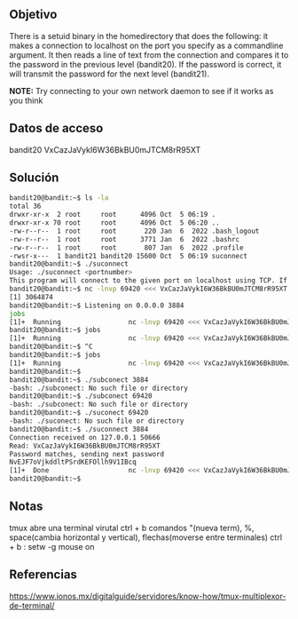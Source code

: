 ## Objetivo 
There is a setuid binary in the homedirectory that does the following: it makes a connection to localhost on the port you specify as a commandline argument. It then reads a line of text from the connection and compares it to the password in the previous level (bandit20). If the password is correct, it will transmit the password for the next level (bandit21).

**NOTE:** Try connecting to your own network daemon to see if it works as you think

## Datos de acceso
bandit20
VxCazJaVykI6W36BkBU0mJTCM8rR95XT
## Solución
```bash
bandit20@bandit:~$ ls -la
total 36
drwxr-xr-x  2 root     root      4096 Oct  5 06:19 .
drwxr-xr-x 70 root     root      4096 Oct  5 06:20 ..
-rw-r--r--  1 root     root       220 Jan  6  2022 .bash_logout
-rw-r--r--  1 root     root      3771 Jan  6  2022 .bashrc
-rw-r--r--  1 root     root       807 Jan  6  2022 .profile
-rwsr-x---  1 bandit21 bandit20 15600 Oct  5 06:19 suconnect
bandit20@bandit:~$ ./suconnect
Usage: ./suconnect <portnumber>
This program will connect to the given port on localhost using TCP. If it receives the correct password from the other side, the next password is transmitted back.
bandit20@bandit:~$ nc -lnvp 69420 <<< VxCazJaVykI6W36BkBU0mJTCM8rR95XT &
[1] 3064874
bandit20@bandit:~$ Listening on 0.0.0.0 3884
jobs
[1]+  Running                 nc -lnvp 69420 <<< VxCazJaVykI6W36BkBU0mJTCM8rR95XT &
bandit20@bandit:~$ jobs
[1]+  Running                 nc -lnvp 69420 <<< VxCazJaVykI6W36BkBU0mJTCM8rR95XT &
bandit20@bandit:~$ ^C
bandit20@bandit:~$ jobs
[1]+  Running                 nc -lnvp 69420 <<< VxCazJaVykI6W36BkBU0mJTCM8rR95XT &
bandit20@bandit:~$
bandit20@bandit:~$ ./subconect 3884
-bash: ./subconect: No such file or directory
bandit20@bandit:~$ ./subconect 69420
-bash: ./subconect: No such file or directory
bandit20@bandit:~$ ./suconect 69420
-bash: ./suconect: No such file or directory
bandit20@bandit:~$ ./suconnect 3884
Connection received on 127.0.0.1 50666
Read: VxCazJaVykI6W36BkBU0mJTCM8rR95XT
Password matches, sending next password
NvEJF7oVjkddltPSrdKEFOllh9V1IBcq
[1]+  Done                    nc -lnvp 69420 <<< VxCazJaVykI6W36BkBU0mJTCM8rR95XT
bandit20@bandit:~$
```

## Notas
tmux abre una terminal virutal
	ctrl + b comandos "(nueva term), %, space(cambia horizontal y vertical), flechas(moverse entre terminales)
	ctrl + b : setw -g mouse on
## Referencias

https://www.ionos.mx/digitalguide/servidores/know-how/tmux-multiplexor-de-terminal/